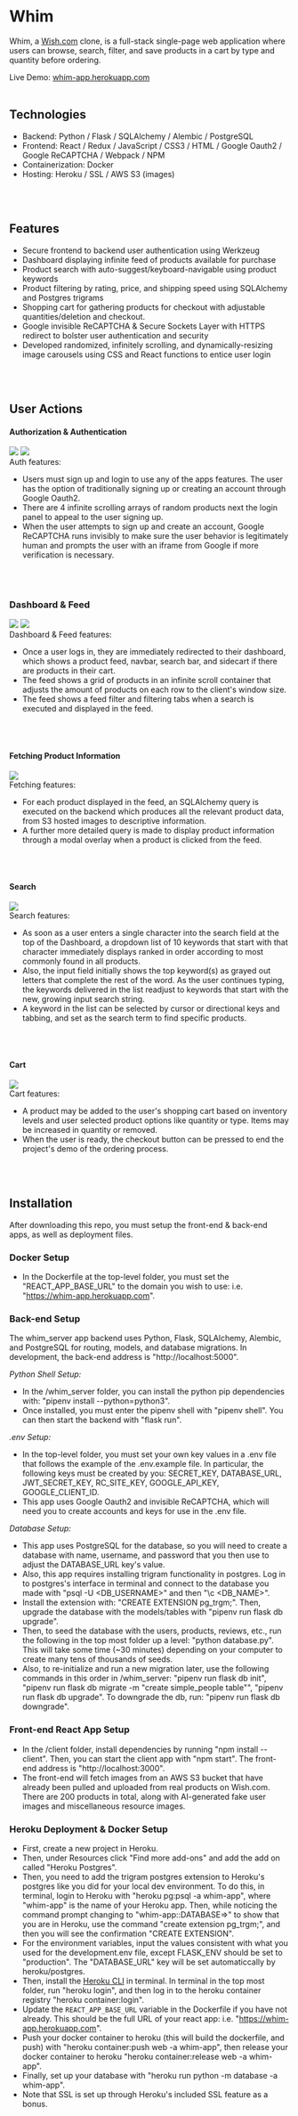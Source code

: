 # Whim
Whim, a [Wish.com](https://whim-app.herokuapp.com/) clone, is a full-stack single-page web application where users can browse, search, filter, and save products in a cart by type and quantity before ordering.

Live Demo: [whim-app.herokuapp.com](https://whim-app.herokuapp.com/)
<br />
<br />

## Technologies
* Backend: Python / Flask / SQLAlchemy / Alembic / PostgreSQL
* Frontend: React / Redux / JavaScript / CSS3 / HTML / Google Oauth2 / Google ReCAPTCHA / Webpack / NPM
* Containerization: Docker
* Hosting: Heroku / SSL / AWS S3 (images)
<br />
<br />

## Features
* Secure frontend to backend user authentication using Werkzeug
* Dashboard displaying infinite feed of products available for purchase
* Product search with auto-suggest/keyboard-navigable using product keywords
* Product filtering by rating, price, and shipping speed using SQLAlchemy and Postgres trigrams
* Shopping cart for gathering products for checkout with adjustable quantities/deletion and checkout.
* Google invisible ReCAPTCHA & Secure Sockets Layer with HTTPS redirect to bolster user authentication and security
* Developed randomized, infinitely scrolling, and dynamically-resizing image carousels using CSS and React functions to entice user login
<br />
<br />

## User Actions
#### Authorization & Authentication
![](https://github.com/robertestrada/rme_public/blob/master/whim/whim-dynamic-1.gif)
![](https://github.com/robertestrada/rme_public/blob/master/whim/whim-signup-recaptcha-s-1.gif)
<br />
Auth features:
- Users must sign up and login to use any of the apps features.  The user has the option of traditionally signing up or creating an account through Google Oauth2.  
- There are 4 infinite scrolling arrays of random products next the login panel to appeal to the user signing up.  
- When the user attempts to sign up and create an account, Google ReCAPTCHA runs invisibly to make sure the user behavior is legitimately human and prompts the user with an iframe from Google if more verification is necessary.
<br />
<br />

### Dashboard & Feed
![](https://github.com/robertestrada/rme_public/blob/master/whim/whim-scroll-1.gif)
![](https://github.com/robertestrada/rme_public/blob/master/whim/whim-filter-1.gif)
<br />
Dashboard & Feed features:
- Once a user logs in, they are immediately redirected to their dashboard, which shows a product feed, navbar, search bar, and sidecart if there are products in their cart. 
- The feed shows a grid of products in an infinite scroll container that adjusts the amount of products on each row to the client's window size.  
- The feed shows a feed filter and filtering tabs when a search is executed and displayed in the feed.
<br />
<br />

#### Fetching Product Information
![](https://github.com/robertestrada/rme_public/blob/master/whim/whim-select-product-1.gif)
<br />
Fetching features:
- For each product displayed in the feed, an SQLAlchemy query is executed on the backend which produces all the relevant product data, from S3 hosted images to descriptive information.  
- A further more detailed query is made to display product information through a modal overlay when a product is clicked from the feed.
<br />
<br />

#### Search
![](https://github.com/robertestrada/rme_public/blob/master/whim/whim-search-1.gif)
<br />
Search features:
- As soon as a user enters a single character into the search field at the top of the Dashboard, a dropdown list of 10 keywords that start with that character immediately displays ranked in order according to most commonly found in all products.  
- Also, the input field initially shows the top keyword(s) as grayed out letters that complete the rest of the word.  As the user continues typing, the keywords delivered in the list readjust to keywords that start with the new, growing input search string.  
- A keyword in the list can be selected by cursor or directional keys and tabbing, and set as the search term to find specific products.
<br />
<br />

#### Cart
![](https://github.com/robertestrada/rme_public/blob/master/whim/whim-checkout-1.gif)
<br />
Cart features:
- A product may be added to the user's shopping cart based on inventory levels and user selected product options like quantity or type.  Items may be increased in quantity or removed.  
- When the user is ready, the checkout button can be pressed to end the project's demo of the ordering process.
<br />
<br />

## Installation
After downloading this repo, you must setup the front-end & back-end apps, as well as deployment files.
### Docker Setup
- In the Dockerfile at the top-level folder, you must set the "REACT_APP_BASE_URL" to the domain you wish to use: i.e. "https://whim-app.herokuapp.com".

### Back-end Setup
The whim_server app backend uses Python, Flask, SQLAlchemy, Alembic, and PostgreSQL for routing, models, and database migrations.  In development, the back-end address is "http://localhost:5000".

*Python Shell Setup:*
- In the /whim_server folder, you can install the python pip dependencies with: "pipenv install --python=python3".
- Once installed, you must enter the pipenv shell with "pipenv shell".  You can then start the backend with "flask run".

*.env Setup:*
- In the top-level folder, you must set your own key values in a .env file that follows the example of the .env.example file.  In particular, the following keys must be created by you: SECRET_KEY, DATABASE_URL, JWT_SECRET_KEY, RC_SITE_KEY, GOOGLE_API_KEY, GOOGLE_CLIENT_ID.  
- This app uses Google Oauth2 and invisible ReCAPTCHA, which will need you to create accounts and keys for use in the .env file.

*Database Setup:* 
- This app uses PostgreSQL for the database, so you will need to create a database with name, username, and password that you then use to adjust the DATABASE_URL key's value.  
- Also, this app requires installing trigram functionality in postgres.  Log in to postgres's interface in terminal and connect to the database you made with "psql -U <DB_USERNAME>" and then "\c <DB_NAME>".  
- Install the extension with: "CREATE EXTENSION pg_trgm;".   Then, upgrade the database with the models/tables with "pipenv run flask db upgrade".
- Then, to seed the database with the users, products, reviews, etc., run the following in the top most folder up a level: "python database.py".  This will take some time (~30 minutes) depending on your computer to create many tens of thousands of seeds.  
- Also, to re-initialize and run a new migration later, use the following commands in this order in /whim_server: "pipenv run flask db init", "pipenv run flask db migrate -m "create simple_people table"", "pipenv run flask db upgrade".  To downgrade the db, run: "pipenv run flask db downgrade".

### **Front-end React App Setup**
- In the /client folder, install dependencies by running "npm install --client".  Then, you can start the client app with "npm start".  The front-end address is "http://localhost:3000".  
- The front-end will fetch images from an AWS S3 bucket that have already been pulled and uploaded from real products on Wish.com.  There are 200 products in total, along with AI-generated fake user images and miscellaneous resource images.

### **Heroku Deployment & Docker Setup**
- First, create a new project in Heroku.  
- Then, under Resources click "Find more add-ons" and add the add on called "Heroku Postgres".  
- Then, you need to add the trigram postgres extension to Heroku's postgres like you did for your local dev environment.  To do this, in terminal, login to Heroku with "heroku pg:psql -a whim-app", where "whim-app" is the name of your Heroku app.  Then, while noticing the command prompt changing to "whim-app::DATABASE=>" to show that you are in Heroku, use the command "create extension pg_trgm;", and then you will see the confirmation "CREATE EXTENSION".
- For the environment variables, input the values consistent with what you used for the development.env file, except FLASK_ENV should be set to "production".  The "DATABASE_URL" key will be set automaticcally by heroku/postgres.  
- Then, install the [Heroku CLI](https://devcenter.heroku.com/articles/heroku-command-line) in terminal.  In terminal in the top most folder, run "heroku login", and then log in to the heroku container registry "heroku container:login".  
- Update the `REACT_APP_BASE_URL` variable in the Dockerfile if you have not already.  This should be the full URL of your react app: i.e. "https://whim-app.herokuapp.com".  
- Push your docker container to heroku (this will build the dockerfile, and push) with "heroku container:push web -a whim-app", then release your docker container to heroku "heroku container:release web -a whim-app".  
- Finally, set up your database with "heroku run python -m database -a whim-app".
- Note that SSL is set up through Heroku's included SSL feature as a bonus.